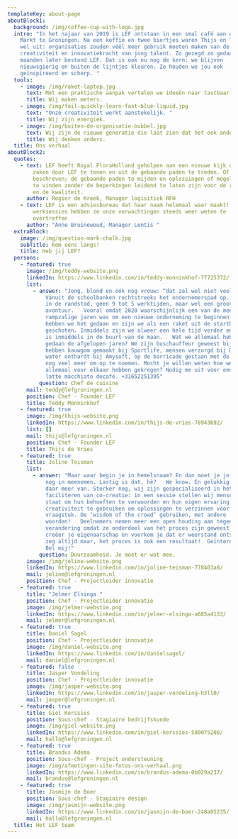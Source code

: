 ```yaml
---
templateKey: about-page
aboutBlock1:
  background: /img/coffee-cup-with-logo.jpg
  intro: "In het najaar van 2019 is LEF ontstaan in een smal café aan de Grote
    Markt te Groningen. Na een koffie en twee biertjes waren Thijs en Teddy er
    wel uit: organisaties zouden véél meer gebruik moeten maken van de
    creativiteit en innovatiekracht van jong talent. Zo gezegd zo gedaan, twee
    maanden later bestond LEF. Dat is ook nu nog de kern: we blijven
    nieuwsgierig en buiten de lijntjes kleuren. Zo houden we jou ook
    geïnspireerd en scherp. "
  tools:
    - image: /img/raket-laptop.jpg
      text: Met een praktische aanpak vertalen we ideeën naar tastbaar resultaat.
      title: Wij maken meters.
    - image: /img/fail-quickly-learn-fast-blue-liquid.jpg
      text: "Onze creativiteit werkt aanstekelijk. "
      title: Wij zijn energiek.
    - image: /img/buiten-de-organisatie-bubbel.jpg
      text: Wij zijn de nieuwe generatie die laat zien dat het ook anders kan.
      title: Wij denken anders.
  title: Ons verhaal
aboutBlock2:
  quotes:
    - text: LEF heeft Royal FloraHolland geholpen aan een nieuwe kijk op bestaande
        zaken door LEF te tonen en uit de gebaande paden te treden. Of nog beter
        beschreven; de gebaande paden te mijden en oplossingen of mogelijkheden
        te vinden zonder de beperkingen leidend te laten zijn voor de richting
        en de kwaliteit.
      author: Rogier de Kreek, Manager logisitiek RFH
    - text: LEF is een adviesbureau dat haar naam helemaal waar maakt! In de diverse
        werksessies hebben ze onze verwachtingen steeds weer weten te
        overtreffen
      author: "Anne Bruinewoud, Manager Lentis "
  extraBlock:
    image: /img/question-mark-chalk.jpg
    subTitle: Kom eens langs!
    title: Heb jij LEF?
  persons:
    - featured: true
      image: /img/teddy-website.png
      linkedIn: https://www.linkedin.com/in/teddy-monninkhof-77725372/
      list:
        - answer: "Jong, blond en óók nog vrouw: “dat zal wel niet veel zijn”. Onzin!
            Vanuit de schoolbanken rechtstreeks het ondernemerspad op. Geen baan
            in de randstad, geen 9 tot 5 werktijden, maar wel een groot
            avontuur.   Vooral omdat 2020 waarschijnlijk een van de meest
            rampzalige jaren was om een nieuwe onderneming te beginnen. Toch
            hebben we het gedaan en zijn we als een raket uit de startblokken
            geschoten. Inmiddels zijn we alweer een hele tijd verder en de raket
            is inmiddels in de buurt van de maan.   Wat we allemaal hebben
            gedaan de afgelopen jaren? We zijn buschauffeur geweest bij Arriva,
            hebben kauwgom gemaakt bij Sportlife, mensen verzorgd bij De Hoven,
            water onthardt bij Amysoft, op de barricade gestaan met de FNV en
            nog veel meer om op te noemen. Mocht je willen weten hoe we dat
            allemaal voor elkaar hebben gekregen? Nodig me uit voor een kop
            latte macchiato decafé. +31652251395"
          question: Chef de cuisine
      mail: teddy@lefgroningen.nl
      position: Chef - Founder LEF
      title: Teddy Monninkhof
    - featured: true
      image: /img/thijs-website.png
      linkedIn: https://www.linkedin.com/in/thijs-de-vries-78943b92/
      list: []
      mail: thijs@lefgroningen.nl
      position: Chef - Founder LEF
      title: Thijs de Vries
    - featured: true
      title: Joline Teisman
      list:
        - answer: "Maar waar begin je in hemelsnaam? En dan moet je je collega’s daar ook
            nog in meenemen. Lastig is dat, hè?   We know. En gelukkig weten wij
            daar meer van. Sterker nog, wij zijn gespecialiseerd in het
            faciliteren van co-creatie: in een sessie stellen wij mensen in
            staat om hun behoeften te verwoorden en hun eigen ervaring en
            creativiteit te gebruiken om oplossingen te verzinnen voor ieder
            vraagstuk. De ‘wisdom of the crowd’ gebruiken, met andere
            woorden!   Deelnemers nemen meer een open houding aan tegenover
            verandering omdat ze onderdeel van het proces zijn geweest. Zo
            creëer je eigenaarschap en voorkom je dat er weerstand ontstaat. Ik
            zeg altijd maar, het proces is ook een resultaat!  Geïnteresseerd?
            Bel mij!"
          question: Duurzaamheid. Je moet er wat mee.
      image: /img/joline-website.png
      linkedIn: https://www.linkedin.com/in/joline-teisman-778403a8/
      mail: joline@lefgroningen.nl
      position: Chef - Projectleider innovatie
    - featured: true
      title: "Jelmer Elsinga "
      position: Chef - Projectleider innovatie
      image: /img/jelmer-webstie.png
      linkedIn: https://www.linkedin.com/in/jelmer-elsinga-a685a4133/
      mail: jelmer@lefgroningen.nl
    - featured: true
      title: Daniel Sagel
      position: Chef - Projectleider innovatie
      image: /img/daniel-website.png
      linkedIn: https://www.linkedin.com/in/danielsagel/
      mail: daniel@lefgroningen.nl
    - featured: false
      title: Jasper Vondeling
      position: Chef - Projectleider innovatie
      image: /img/jasper-website.png
      linkedIn: https://www.linkedin.com/in/jasper-vondeling-h3ll0/
      mail: jasper@lefgroningen.nl
    - featured: true
      title: Giel Kerssies
      position: Sous-chef - Stagiaire bedrijfskunde
      image: /img/giel-website.png
      linkedIn: https://www.linkedin.com/in/giel-kerssies-580075208/
      mail: hallo@lefgroningen.nl
    - featured: true
      title: Brandus Adema
      position: Sous-chef - Project ondersteuning
      image: /img/afmetingen-site-fotos-ons-verhaal.png
      linkedIn: https://www.linkedin.com/in/brandus-adema-0b029a237/
      mail: brandus@lefgroningen.nl
    - featured: true
      title: Jasmijn de Boer
      position: Sous-chef - Stagiaire design
      image: /img/jasmijn-website.png
      linkedIn: https://www.linkedin.com/in/jasmijn-de-boer-248a05235/
      mail: hallo@lefgroningen.nl
  title: Het LEF team
---
```


